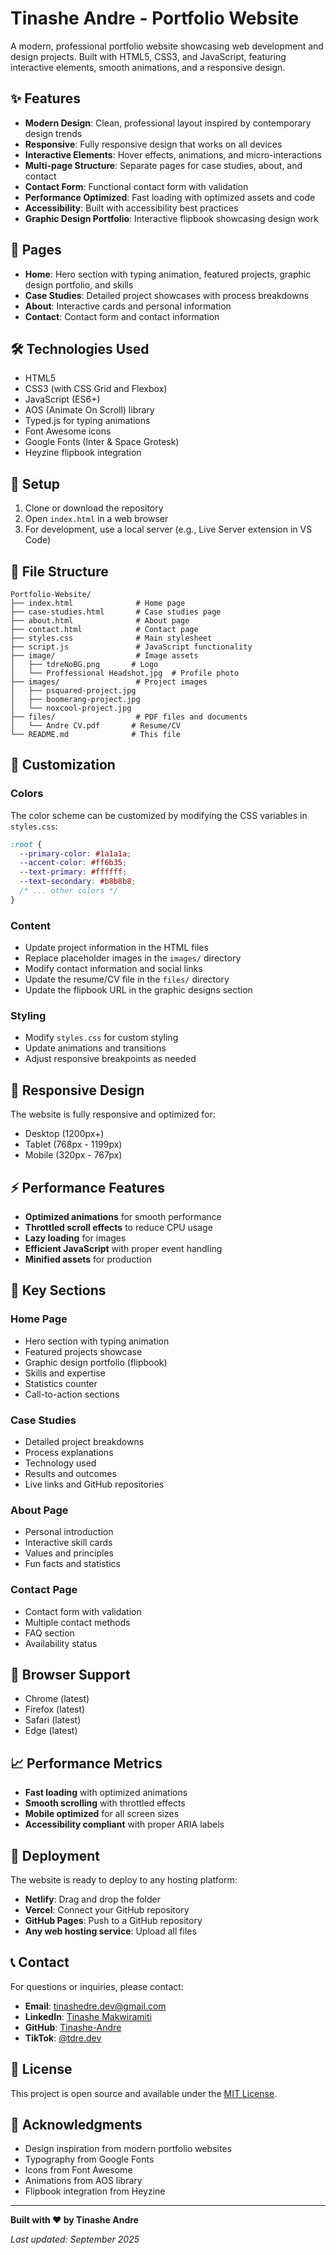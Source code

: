 # Tinashe Andre - Portfolio Website

A modern, professional portfolio website showcasing web development and design projects. Built with HTML5, CSS3, and JavaScript, featuring interactive elements, smooth animations, and a responsive design.

## ✨ Features

- **Modern Design**: Clean, professional layout inspired by contemporary design trends
- **Responsive**: Fully responsive design that works on all devices
- **Interactive Elements**: Hover effects, animations, and micro-interactions
- **Multi-page Structure**: Separate pages for case studies, about, and contact
- **Contact Form**: Functional contact form with validation
- **Performance Optimized**: Fast loading with optimized assets and code
- **Accessibility**: Built with accessibility best practices
- **Graphic Design Portfolio**: Interactive flipbook showcasing design work

## 📄 Pages

- **Home**: Hero section with typing animation, featured projects, graphic design portfolio, and skills
- **Case Studies**: Detailed project showcases with process breakdowns
- **About**: Interactive cards and personal information
- **Contact**: Contact form and contact information

## 🛠️ Technologies Used

- HTML5
- CSS3 (with CSS Grid and Flexbox)
- JavaScript (ES6+)
- AOS (Animate On Scroll) library
- Typed.js for typing animations
- Font Awesome icons
- Google Fonts (Inter & Space Grotesk)
- Heyzine flipbook integration

## 🚀 Setup

1. Clone or download the repository
2. Open `index.html` in a web browser
3. For development, use a local server (e.g., Live Server extension in VS Code)

## 📁 File Structure

```
Portfolio-Website/
├── index.html              # Home page
├── case-studies.html       # Case studies page
├── about.html              # About page
├── contact.html            # Contact page
├── styles.css              # Main stylesheet
├── script.js               # JavaScript functionality
├── image/                  # Image assets
│   ├── tdreNoBG.png       # Logo
│   └── Proffessional Headshot.jpg  # Profile photo
├── images/                 # Project images
│   ├── psquared-project.jpg
│   ├── boomerang-project.jpg
│   └── noxcool-project.jpg
├── files/                  # PDF files and documents
│   └── Andre CV.pdf       # Resume/CV
└── README.md              # This file
```

## 🎨 Customization

### Colors

The color scheme can be customized by modifying the CSS variables in `styles.css`:

```css
:root {
  --primary-color: #1a1a1a;
  --accent-color: #ff6b35;
  --text-primary: #ffffff;
  --text-secondary: #b8b8b8;
  /* ... other colors */
}
```

### Content

- Update project information in the HTML files
- Replace placeholder images in the `images/` directory
- Modify contact information and social links
- Update the resume/CV file in the `files/` directory
- Update the flipbook URL in the graphic designs section

### Styling

- Modify `styles.css` for custom styling
- Update animations and transitions
- Adjust responsive breakpoints as needed

## 📱 Responsive Design

The website is fully responsive and optimized for:

- Desktop (1200px+)
- Tablet (768px - 1199px)
- Mobile (320px - 767px)

## ⚡ Performance Features

- **Optimized animations** for smooth performance
- **Throttled scroll effects** to reduce CPU usage
- **Lazy loading** for images
- **Efficient JavaScript** with proper event handling
- **Minified assets** for production

## 🎯 Key Sections

### Home Page

- Hero section with typing animation
- Featured projects showcase
- Graphic design portfolio (flipbook)
- Skills and expertise
- Statistics counter
- Call-to-action sections

### Case Studies

- Detailed project breakdowns
- Process explanations
- Technology used
- Results and outcomes
- Live links and GitHub repositories

### About Page

- Personal introduction
- Interactive skill cards
- Values and principles
- Fun facts and statistics

### Contact Page

- Contact form with validation
- Multiple contact methods
- FAQ section
- Availability status

## 🔧 Browser Support

- Chrome (latest)
- Firefox (latest)
- Safari (latest)
- Edge (latest)

## 📈 Performance Metrics

- **Fast loading** with optimized animations
- **Smooth scrolling** with throttled effects
- **Mobile optimized** for all screen sizes
- **Accessibility compliant** with proper ARIA labels

## 🚀 Deployment

The website is ready to deploy to any hosting platform:

- **Netlify**: Drag and drop the folder
- **Vercel**: Connect your GitHub repository
- **GitHub Pages**: Push to a GitHub repository
- **Any web hosting service**: Upload all files

## 📞 Contact

For questions or inquiries, please contact:

- **Email**: tinashedre.dev@gmail.com
- **LinkedIn**: [Tinashe Makwiramiti](https://www.linkedin.com/in/tinashe-makwiramiti-943939307)
- **GitHub**: [Tinashe-Andre](https://github.com/Tinashe-Andre)
- **TikTok**: [@tdre.dev](https://www.tiktok.com/@tdre.dev)

## 📄 License

This project is open source and available under the [MIT License](LICENSE).

## 🙏 Acknowledgments

- Design inspiration from modern portfolio websites
- Typography from Google Fonts
- Icons from Font Awesome
- Animations from AOS library
- Flipbook integration from Heyzine

---

**Built with ❤️ by Tinashe Andre**

_Last updated: September 2025_
